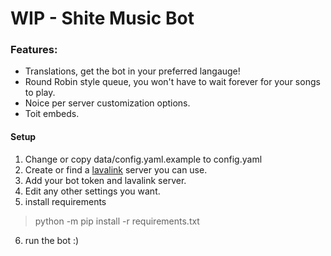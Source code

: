 # WIP - Shite Music Bot

### Features:
- Translations, get the bot in your preferred langauge!
- Round Robin style queue, you won't have to wait forever for your songs to play.
- Noice per server customization options.
- Toit embeds.

#### Setup
1. Change or copy data/config.yaml.example to config.yaml
2. Create or find a [lavalink](https://github.com/Frederikam/Lavalink) server you can use.
3. Add your bot token and lavalink server.
4. Edit any other settings you want.
5. install requirements
> python -m pip install -r requirements.txt
6. run the bot :)

